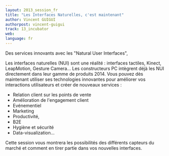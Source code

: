 ```yaml
---
layout: 2013_session_fr
title: "Les Interfaces Naturelles, c'est maintenant"
author: Vincent GUIGUI 
authorpost: vincent-guigui
track: 13_incubator
web: 
language: fr
---
```


Des services innovants avec les "Natural User Interfaces",

Les interfaces naturelles (NUI) sont une réalité : interfaces tactiles, Kinect, LeapMotion, Gesture Camera...
Les constructeurs PC intègrent déjà les NUI directement dans leur gamme de produits 2014.
Vous pouvez dès maintenant utiliser ses technologies innovantes pour améliorer vos interactions utilisateurs et créer de nouveaux services :
- Relation client sur les points de vente
- Amélioration de l'engagement client
- Evénementiel
- Marketing
- Productivité,
- B2E
- Hygiène et sécurité
- Data-visualization...

Cette session vous montrera les possibilités des différents capteurs du marché et comment en tirer partie dans vos nouvelles interfaces.